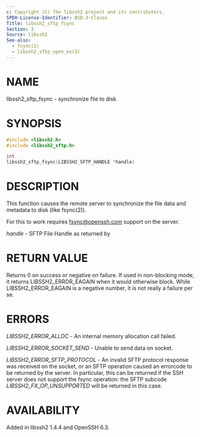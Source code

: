 ```yaml
---
c: Copyright (C) The libssh2 project and its contributors.
SPDX-License-Identifier: BSD-3-Clause
Title: libssh2_sftp_fsync
Section: 3
Source: libssh2
See-also:
  - fsync(2)
  - libssh2_sftp_open_ex(3)
---
```


# NAME

libssh2_sftp_fsync - synchronize file to disk

# SYNOPSIS

~~~c
#include <libssh2.h>
#include <libssh2_sftp.h>

int
libssh2_sftp_fsync(LIBSSH2_SFTP_HANDLE *handle)
~~~

# DESCRIPTION

This function causes the remote server to synchronize the file
data and metadata to disk (like fsync(2)).

For this to work requires fsync@openssh.com support on the server.

*handle* - SFTP File Handle as returned by

# RETURN VALUE

Returns 0 on success or negative on failure. If used in non-blocking mode, it
returns LIBSSH2_ERROR_EAGAIN when it would otherwise block. While
LIBSSH2_ERROR_EAGAIN is a negative number, it is not really a failure per se.

# ERRORS

*LIBSSH2_ERROR_ALLOC* - An internal memory allocation call failed.

*LIBSSH2_ERROR_SOCKET_SEND* - Unable to send data on socket.

*LIBSSH2_ERROR_SFTP_PROTOCOL* - An invalid SFTP protocol response
was received on the socket, or an SFTP operation caused an errorcode
to be returned by the server. In particular, this can be returned if
the SSH server does not support the fsync operation: the SFTP subcode
*LIBSSH2_FX_OP_UNSUPPORTED* will be returned in this case.

# AVAILABILITY

Added in libssh2 1.4.4 and OpenSSH 6.3.
